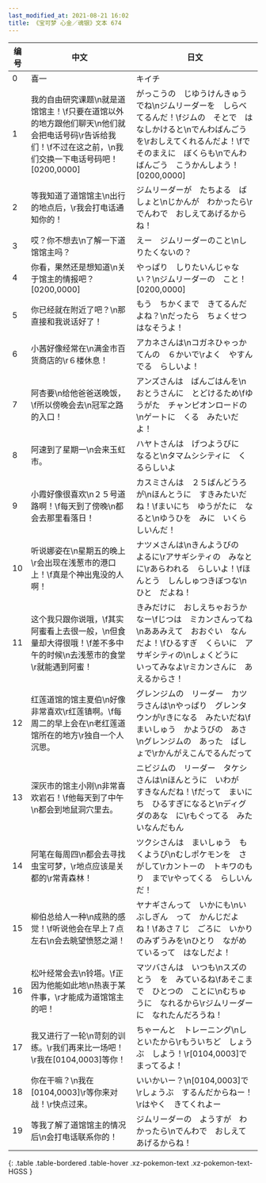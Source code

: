 ```yaml
---
last_modified_at: 2021-08-21 16:02
title: 《宝可梦 心金／魂银》文本 674
---
```

| 编号 | 中文 | 日文 |
| ---- | ---- | ---- |
| 0 | 喜一 | キイチ |
| 1 | 我的自由研究课题\n就是道馆馆主！\f只要在道馆以外的地方跟他们聊天\n他们就会把电话号码\r告诉给我们！\f不过在这之前，\n我们交换一下电话号码吧！[0200,0000] | がっこうの　じゆうけんきゅうでね\nジムリーダーを　しらべてるんだ！\fジムの　そとで　はなしかけると\nでんわばんごうを\rおしえてくれるんだよ！\fで　そのまえに　ぼくらも\nでんわばんごう　こうかんしよう！[0200,0000] |
| 2 | 等我知道了道馆馆主\n出行的地点后，\r我会打电话通知你的！ | ジムリーダーが　たちよる　ばしょと\nじかんが　わかったら\rでんわで　おしえてあげるからね！ |
| 3 | 哎？你不想去\n了解一下道馆馆主吗？ | えー　ジムリーダーのこと\nしりたくないの？ |
| 4 | 你看，果然还是想知道\n关于馆主的情报吧？[0200,0000] | やっぱり　しりたいんじゃない？\nジムリーダーの　こと！[0200,0000] |
| 5 | 你已经就在附近了吧？\n那直接和我说话好了！ | もう　ちかくまで　きてるんだよね？\nだったら　ちょくせつ　はなそうよ！ |
| 6 | 小茜好像经常在\n满金市百货商店的\r６楼休息！ | アカネさんは\nコガネひゃっかてんの　６かいで\rよく　やすんでる　らしいよ！ |
| 7 | 阿杏要\n给他爸爸送晚饭，\f所以傍晚会去\n冠军之路的入口！ | アンズさんは　ばんごはんを\nおとうさんに　とどけるため\fゆうがた　チャンピオンロードの\nゲートに　くる　みたいだよ！ |
| 8 | 阿速到了星期一\n会来玉虹市。 | ハヤトさんは　げつようびに　なると\nタマムシシティに　くるらしいよ |
| 9 | 小霞好像很喜欢\n２５号道路啊！\f每天到了傍晚\n都会去那里看落日！ | カスミさんは　２５ばんどうろが\nほんとうに　すきみたいだね！\fまいにち　ゆうがたに　なると\nゆうひを　みに　いくらしいんだ！ |
| 10 | 听说娜姿在\n星期五的晚上\r会出现在浅葱市的港口上！\f真是个神出鬼没的人啊！ | ナツメさんは\nきんようびの　よるに\rアサギシティの　みなとに\rあらわれる　らしいよ！\fほんとう　しんしゅつきぼつな\nひと　だよね！ |
| 11 | 这个我只跟你说哦，\f其实阿蜜看上去很一般，\n但食量却大得很哦！\f差不多中午的时候\n去浅葱市的食堂\r就能遇到阿蜜！ | きみだけに　おしえちゃおうかなー\fじつは　ミカンさんってね\nああみえて　おおぐい　なんだよ！\fひるすぎ　くらいに　アサギシティの\nしょくどうに　いってみなよ\rミカンさんに　あえるからさ！ |
| 12 | 红莲道馆的馆主夏伯\n好像非常喜欢\r红莲镇啊。\f每周二的早上会在\n老红莲道馆所在的地方\r独自一个人沉思。 | グレンジムの　リーダー　カツラさんは\nやっぱり　グレンタウンが\rきになる　みたいだね\fまいしゅう　かようびの　あさ\nグレンジムの　あった　ばしょで\rかんがえこんでるんだって |
| 13 | 深灰市的馆主小刚\n非常喜欢岩石！\f他每天到了中午\n都会到地鼠洞穴里去。 | ニビジムの　リーダー　タケシさんは\nほんとうに　いわが　すきなんだね！\fだって　まいにち　ひるすぎになると\nディグダのあな　に\rもぐってる　みたいなんだもん |
| 14 | 阿笔在每周四\n都会去寻找虫宝可梦，\r地点应该是关都的\r常青森林！ | ツクシさんは　まいしゅう　もくようび\nむしポケモンを　さがして\rカントーの　トキワのもり　まで\rやってくる　らしいんだ！ |
| 15 | 柳伯总给人一种\n成熟的感觉！\f听说他会在早上７点左右\n会去眺望愤怒之湖！ | ヤナギさんって　いかにも\nいぶしぎん　って　かんじだよね！\fあさ７じ　ごろに　いかりのみずうみを\nひとり　ながめているって　はなしだよ！ |
| 16 | 松叶经常会去\n铃塔。\f正因为他能如此地\n热衷于某件事，\r才能成为道馆馆主的吧！ | マツバさんは　いつも\nスズのとう　を　みているね\fあそこまで　ひとつの　ことに\nむちゅうに　なれるから\rジムリーダーに　なれたんだろうね！ |
| 17 | 我又进行了一轮\n苛刻的训练。\r我们再来比一场吧！\r我在[0104,0003]等你！ | ちゃーんと　トレーニング\nしといたから\rもういちど　しょうぶ　しよう！\r[0104,0003]で　まってるよ！ |
| 18 | 你在干嘛？\n我在[0104,0003]\r等你来对战！\r快点过来。 | いいかいー？\n[0104,0003]で\rしょうぶ　するんだからねー！\rはやく　きてくれよー |
| 19 | 等我了解了道馆馆主的情况后\n会打电话联系你的！ | ジムリーダーの　ようすが　わかったら\nでんわで　おしえてあげるからね！ |
{: .table .table-bordered .table-hover .xz-pokemon-text .xz-pokemon-text-HGSS }